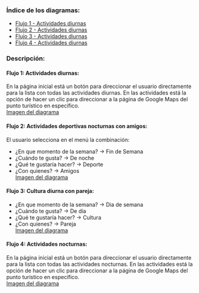 ### Índice de los diagramas:
- [Flujo 1 - Actividades diurnas](./01-diagrama-de-actividades/actividad-flujo-1-actividades-diurnas.puml)  
- [Flujo 2 - Actividades diurnas](./01-diagrama-de-actividades/actividad-flujo-2-actividad-deportiva.puml)  
- [Flujo 3 - Actividades diurnas](./01-diagrama-de-actividades/actividad-flujo-3-actividad-cultura-diurna.puml)  
- [Flujo 4 - Actividades diurnas](./01-diagrama-de-actividades/actividad-flujo-3-actividad-cultura-diurna.puml)  

### Descripción:
#### Flujo 1: Actividades diurnas: 
En la página inicial está un botón para direccionar el usuario directamente para la lista con todas las actividades diurnas.
En las actividades está la opción de hacer un clic para direccionar a la página de Google Maps del punto turístico en específico.  
[Imagen del diagrama](./01-diagrama-de-actividades/actividad-flujo-1-actividades-diurnas.png)  


#### Flujo 2: Actividades deportivas nocturnas con amigos:
El usuario selecciona en el menú la combinación:
- ¿En que momento de la semana? → Fin de Semana
- ¿Cuándo te gusta? → De noche
- ¿Qué te gustaría hacer? → Deporte
- ¿Con quienes? → Amigos  
[Imagen del diagrama](./01-diagrama-de-actividades/actividad-flujo-2-actividad-deportiva.png)    


#### Flujo 3: Cultura diurna con pareja:
- ¿En que momento de la semana? → Dia de semana
- ¿Cuándo te gusta? → De día
- ¿Qué te gustaría hacer? → Cultura
- ¿Con quienes? → Pareja  
[Imagen del diagrama](./01-diagrama-de-actividades/actividad-flujo-3-actividad-cultura-diurna.png)      


#### Flujo 4: Actividades nocturnas: 
En la página inicial está un botón para direccionar el usuario directamente para la lista con todas las actividades nocturnas.
En las actividades está la opción de hacer un clic para direccionar a la página de Google Maps del punto turístico en específico.  
[Imagen del diagrama](./01-diagrama-de-actividades/actividad-flujo-4-actividad-nocturnas.png)   
